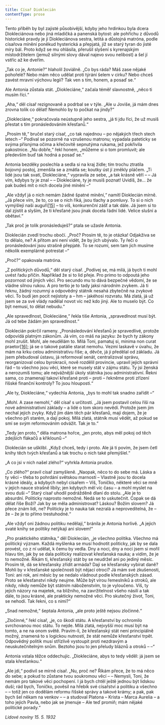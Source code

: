 ```yaml
---
title: Císař Dioklecián
contentType: prose
---
```


Tento příběh by byl zajisté působivější, kdyby jeho hrdinkou byla dcera Diokleciánova nebo jiná mladičká a panenská bytost: ale pohříchu z důvodů historické pravdy je jí Diokleciánova sestra, letitá a důstojná matróna, podle císařova mínění poněkud hysterická a přepjatá, jíž se starý tyran do jisté míry bál. Proto když se mu ohlásila, přerušil slyšení s kyrenajským místodržitelem (jemuž silnými slovy dával najevo svou nelibost) a šel jí vstříc až ke dveřím.

„Tak co je, Antonie?“ hlaholil žoviálně. „Co bys ráda? Máš zase nějaké pohořelé? Nebo mám něco udělat proti týrání šelem v cirku? Nebo chceš zavést mravní výchovu legií? Tak ven s tím, honem, a posaď se.“

Ale Antonia zůstala stát. „Diokleciáne,“ začala téměř slavnostně, „něco ti musím říci.“

„Aha,“ děl císař rezignovaně a podrbal se v týle. „Ale u Joviše, já mám dnes zrovna tolik co dělat! Nemohlo by to počkat na jindy?“

„Diokleciáne,“ pokračovala neústupně jeho sestra, „já ti jdu říci, že už musíš přestat s tím pronásledováním křesťanů.“

„Prosím tě,“ bručel starý císař, „co tak najednou – po nějakých třech stech letech –“ Podíval se pozorně na vzrušenou matronu; vypadala pateticky se svýma přísnýma očima a křečovitě sepnutýma rukama, jež pokřivila pakostnice. „Nu dobře,“ řekl honem, „můžeme si o tom promluvit; ale především buď tak hodná a posaď se.“

Antonia bezděky poslechla a sedla si na kraj židle; tím trochu ztratila bojovný postoj, zmenšila se a zmátla se; koutky úst jí změkly pláčem. „Ti lidé jsou tak svatí, Diokleciáne,“ vypravila ze sebe, „a tak krásně věří – – Já vím, kdybys ty je znal – – Diokleciáne, ty je musíš poznat! Uvidíš, že… že pak budeš mít o nich docela jiné mínění –“

„Ale vždyť já o nich nemám žádné špatné mínění,“ namítl Dioklecián mírně. „Já přece vím, že to, co se o nich říká, jsou tlachy a pomluvy. To si o nich vymýšlejí naši auguři[\[15\]](./resources/undefined) – to víš, konkurenční zášť a tak dále. Já jsem si to dal zjistit a slyším, že ti křesťané jsou jinak docela řádní lidé. Velice slušní a obětaví.“

„Tak proč je tolik pronásleduješ?“ ptala se užasle Antonia.

Dioklecián zvedl trochu obočí. „Proč? Prosím tě, to je otázka! Odjakživa se to dělalo, ne? A přitom ani není vidět, že by jich ubývalo. Ty řeči o pronásledování jsou strašně přepjaté. To se rozumí, sem tam jich musíme několik exemplárně potrestat –“

„Proč?“ opakovala matróna.

„Z politických důvodů,“ děl starý císař. „Podívej se, má milá, já bych ti mohl uvést řadu příčin. Například že si to lid přeje. Pro primo to odpoutá jeho pozornost od jiných věcí. Pro secundo mu to dává bezpečné vědomí, že se vládne silnou rukou. A pro tertio je to tady jaksi národním zvykem. Já ti řeknu, žádný rozumný a odpovědný státník nesahá zbytečně na zvykové věci. To budí jen pocit nejistoty a – hm – jakéhosi rozvratu. Má zlatá, já už jsem se za své vlády nadělal novot víc než kdo jiný. Ale to muselo být. Co být nemusí, to dělat nebudu.“

„Ale spravedlnost, Diokleciáne,“ řekla tiše Antonia, „spravedlnost musí být. Já od tebe žádám jen spravedlnost.“

Dioklecián pokrčil rameny. „Pronásledování křesťanů je spravedlivé, protože odpovídá platným zákonům. Já vím, co máš na jazyku: že bych ty zákony mohl zrušit. Mohl, ale neudělám to. Milá Toni, pamatuj si, minima non curat praetor[\[16\]](./resources/undefined); já se o takové patálie starat nemohu. Vezmi laskavě v úvahu, že mám na krku celou administrativu říše; a, děvče, já ji předělal od základu. Já jsem přebudoval ústavu, já reformoval senát, centralizoval správu, reorganizoval celou byrokracii, nově rozdělil provincie, upravil jejich správní řád – to všechno jsou věci, které se musely stát v zájmu státu. Ty jsi ženská a nerozumíš tomu; ale nejvážnější úkoly státníka jsou administrativní. Řekni sama, co znamenají takoví křesťané proti – proti – řekněme proti zřízení říšské finanční kontroly? To jsou hlouposti.“

„Ale ty, Diokleciáne,“ vydechla Antonia, „bys to mohl tak snadno zařídit –“

„Mohl. A zase nemohl,“ děl císař s určitostí. „Já jsem postavil celou říši na nové administrativní základy – a lidé o tom skoro nevědí. Protože jsem jim nechal jejich zvyky. Když jim dám těch pár křesťanů, mají dojem, že je všechno při starém, a dají pokoj. Milá zlatá, státník musí vědět, až pokud se smí se svým reformováním odvážit. Tak je to.“

„Tedy jen proto,“ děla matrona hořce, „jen proto, abys měl pokoj od těch zdejších flákačů a křiklounů –“

Dioklecián se ušklíbl. „Když chceš, tedy i proto. Ale já ti povím, že jsem četl knihy těch tvých křesťanů a tak trochu o nich také přemýšlel.“

„A co jsi v nich našel zlého?“ vyhrkla Antonia prudce.

„Co zlého?“ pravil císař zamyšleně. „Naopak, něco to do sebe má. Láska a ty věci – třeba to pohrdání světskou marností – Vlastně jsou to docela krásné ideály, a kdybych nebyl císařem – Víš, Toničko, některé věci se mně v jejich nauce strašně líbily; jen kdybych měl víc času – a mohl myslet na svou duši –“ Starý císař uhodil podrážděně dlaní do stolu. „Ale je to absurdní. Politicky naprosto nemožné. Nedá se to uskutečnit. Copak se dá dělat říše Boží? Jak by se měla administrovat? Láskou? Božím slovem? Já přece znám lidi, ne? Politicky je to nauka tak nezralá a neproveditelná, že – že – že je to přímo trestuhodné.“

„Ale vždyť oni žádnou politiku nedělají,“ bránila je Antonia horlivě. „A jejich svaté knihy se politiky netýkají ani slovem!“

„Pro praktického státníka,“ děl Dioklecián, „je všechno politika. Všechno má politický význam. Každá myšlenka se musí hodnotit politicky, jak by se dala provést, co z ní udělat, k čemu by vedla. Dny a noci, dny a noci jsem si mořil hlavu tím, jak by se dala politicky realizovat křesťanská nauka; a vidím, že je to nemožné. Říkám ti, křesťanský stát by se neudržel ani po jediný měsíc. Prosím tě, dá se křesťansky zřídit armáda? Dají se křesťansky vybírat daně? Mohli by v křesťanské společnosti být nějací otroci? Já mám své zkušenosti, Toni: ani rok, ani měsíc by se nedalo vládnout podle křesťanských zásad. Proto se křesťanství nikdy neujme. Může být vírou řemeslníků a otroků, ale nikdy, nikdy nemůže být státním náboženstvím, to je vyloučeno. Víš, ty jejich názory na majetek, na bližního, na zavržitelnost všeho násilí a tak dále, to jsou krásné, ale prakticky nemožné věci. Pro skutečný život, Toni, se nehodí. Tak řekni, co s nimi?“

„Snad nemožné,“ šeptala Antonia, „ale proto ještě nejsou zločinné.“

„Zločinné,“ řekl císař, „je, co škodí státu. A křesťanství by ochromilo svrchovanou moc státu. To nejde. Milá zlatá, nejvyšší moc musí být na tomto, a ne na onom světě. Pravím-li, že křesťanský stát není principiálně možný, znamená to s logickou nutností, že stát nemůže křesťanství trpět. Odpovědný politik musí střízlivě vystoupit proti nezdravým a neuskutečnitelným snům. Beztoho jsou to jen přeludy bláznů a otroků – –“

Antonia vstala těžce oddechujíc. „Diokleciáne, abys to tedy věděl: já jsem se stala křesťankou.“

„Ale jdi,“ podivil se mírně císař. „Nu, proč ne? Říkám přece, že to má něco do sebe; a pokud to zůstane tvou soukromou věcí – – Nemysli, Toni, že nemám pro takové věci pochopení. I já bych chtěl ještě jednou být lidskou duší; rád bych, Toničko, pověsil na hřebík své císařství a politiku a všechno – – totiž jen co dodělám reformu říšské správy a takové krámy; a pak, pak bych šel někam na venkov – – a studoval Platona – Krista – Marca Aurelia – a toho jejich Pavla, nebo jak se jmenuje – Ale teď promiň; mám nějaké politické porady.“

_Lidové noviny 15. 5. 1932_
